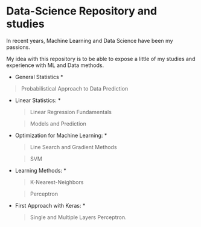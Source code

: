 # Data-Science Repository and studies

In recent years, Machine Learning and Data Science have been my passions.

My idea with this repository is to be able to expose a little of my studies and experience with ML and Data methods.


* General Statistics *
> Probabilistical Approach to Data Prediction

* Linear Statistics: *
  > Linear Regression Fundamentals
  
  > Models and Prediction

* Optimization for Machine Learning: *
  > Line Search and Gradient Methods
  
  > SVM

* Learning Methods: *
  > K-Nearest-Neighbors
  
  > Perceptron

* First Approach with Keras: *
  > Single and Multiple Layers Perceptron.
